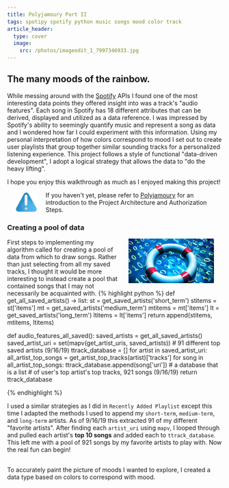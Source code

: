 ```yaml
---
title: Polyjamoury Part II
tags: spotipy spotify python music songs mood color track
article_header:
  type: cover
  image:
    src: /photos/imageedit_1_7997346933.jpg
---
```

## The many moods of the rainbow.

While messing around with the [Spotify](https://developer.spotify.com/documentation/web-api/) APIs I found one of the most interesting data points they offered insight into was
a track's "audio features". Each song in Spotify has 18 different attributes that can be derived, displayed and utilized as a data reference.
I was impressed by Spotify's ability to seemingly quantify music and represent a song as data and I wondered how far I
could experiment with this information. Using my personal interpretation of how colors correspond
to mood I set out to create user playlists that group together similar sounding tracks for a personalized listening experience.
This project follows a style of functional "data-driven development", I adopt a logical strategy that allows the data to "do the heavy lifting".  

I hope you enjoy this walkthrough as much as I enjoyed making this project!

<img src="/photos/warning-icon.png" alt="warning" width="50" align="left" hspace="20" />If you haven't yet, please refer to [Polyjamoury](https://lambduhh.github.io/2019/09/25/polyjamoury.html) for an introduction to the Project Architecture and Authorization Steps. 

### Creating a pool of data
<img src="/photos/data-pool.jpg" alt="warning" width="200" align="right" hspace="20" />

First steps to implementing my algorithm called for creating a pool of data from which to draw songs. Rather than just selecting from all
my saved tracks, I thought it would be more interesting to instead create a pool that contained songs that I may not necessarily be acquainted with.
{% highlight python %}
def get_all_saved_artists() -> list:
    st = get_saved_artists('short_term')
    stitems = st['items']
    mt = get_saved_artists('medium_term')
    mtitems = mt['items']
    lt = get_saved_artists('long_term')
    ltitems = lt['items']
    return append(stitems, mtitems, ltitems)
    
def audio_features_all_saved():
    saved_artists = get_all_saved_artists()
    saved_artist_uri = set(mapv(get_artist_uris, saved_artists))
    # 91 different top saved artists (9/16/19)
    ttrack_database = []
    for artist in saved_artist_uri:
        all_artist_top_songs = get_artist_top_tracks(artist)['tracks']
        for song in all_artist_top_songs:
            ttrack_database.append(song['uri'])
    # a database that is a list
    # of user's top artist's top tracks, 921 songs (9/16/19)
    return ttrack_database

{% endhighlight %}

I used a similar strategies as I did in `Recently Added Playlist` except this time I adapted the methods I used to append my `short-term`, `medium-term`, and `long-term` artists.
As of 9/16/19 this extracted 91 of my different "favorite artists". After finding each `artist_uri` using `mapv`, I looped through and pulled each
artist's **top 10 songs** and added each to `ttrack_database`. This left me with a pool of 921 songs by my favorite artists to play with. Now the real fun can begin!

## 

 



To accurately paint the picture of moods I wanted to explore, I created a data type based on colors to correspond with mood. 
